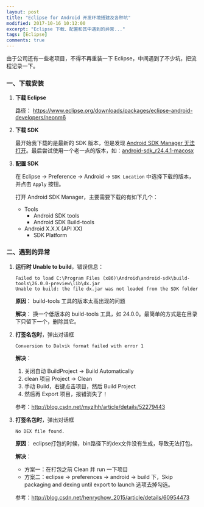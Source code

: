 ```yaml
---
layout: post
title: "Eclipse for Android 开发环境搭建及各种坑"
modified: 2017-10-16 10:12:00
excerpt: "Eclipse 下载、配置和其中遇到的异常..."
tags: [Eclipse]
comments: true
---
```



由于公司还有一些老项目，不得不再重装一下 Eclipse，中间遇到了不少坑，把流程记录一下。

### 一、下载安装

1. **下载 Eclipse**    

	路径： <https://www.eclipse.org/downloads/packages/eclipse-android-developers/neonm6>
	
	
2. **下载 SDK**

	最开始我下载的是最新的 SDK 版本，但是发现 [Android SDK Manager 无法打开](http://www.cnblogs.com/yunxiblog/p/5820436.html)。最后尝试使用一个老一点的版本，如：[android-sdk_r24.4.1-macosx](http://tools.android-studio.org/index.php/sdk/)
	
	
3. **配置 SDK**

	在 Eclipse -> Preference -> Android -> `SDK Location` 中选择下载的版本，并点击 `Apply` 按钮。
	
	打开 Android SDK Manager，主要需要下载的有如下几个：
		
	- Tools
		- Android SDK tools
		- Android SDK Build-tools
	- Android X.X.X (API XX)
		- SDK Platform

		
### 二、遇到的异常

1. **运行时 Unable to build**，错误信息：
	
	```
	Failed to load C:\Program Files (x86)\Android\android-sdk\build-tools\26.0.0-preview\lib\dx.jar   
	Unable to build: the file dx.jar was not loaded from the SDK folder
	```
		
	**原因**： 
		build-tools 工具的版本太高出现的问题    
		  
	**解决**：
		换一个低版本的 build-tools 工具，如 24.0.0。最简单的方式是在目录下只留下一个，删除其它。
		

2. **打签名包时**，弹出对话框
	
	```
	Conversion to Dalvik format failed with error 1
	```
	
	**解决**：
	
	1. 关闭自动 BuildProject -> Build Automatically 
	2. clean 项目 Project -> Clean 
	3. 手动 Build，右键点击项目，然后 Build Project 
	4. 然后再 Export 项目，报错消失了！
	
	参考：<http://blog.csdn.net/myzlhh/article/details/52279443>
	

3. **打签名包时**，弹出对话框

	```
	No DEX file found.
	```
	
	**原因**：
		eclipse打包的时候，bin路径下的dex文件没有生成，导致无法打包。
		
	**解决**：
	
	- 方案一：在打包之前 Clean 并 run 一下项目
	- 方案二：eclipse -> preferences -> android -> build 下，Skip packaging and dexing until export to launch 选项去掉勾选。

	参考：<http://blog.csdn.net/henrychow_2015/article/details/60954473>


